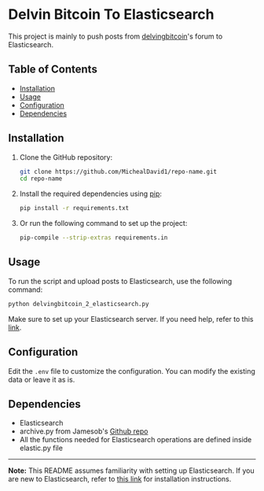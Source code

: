 # Delvin Bitcoin To Elasticsearch

This project is mainly to push posts from [delvingbitcoin](https://delvingbitcoin.org/)'s forum to Elasticsearch.

## Table of Contents
- [Installation](#installation)
- [Usage](#usage)
- [Configuration](#configuration)
- [Dependencies](#dependencies)

## Installation

1. Clone the GitHub repository:
   ```bash
   git clone https://github.com/MichealDavid1/repo-name.git
   cd repo-name
   ```

2. Install the required dependencies using [pip](https://pip.pypa.io/en/stable/):
   ```bash
   pip install -r requirements.txt
   ```

3. Or run the following command to set up the project:
   ```bash
   pip-compile --strip-extras requirements.in
   ```

## Usage

To run the script and upload posts to Elasticsearch, use the following command:

```bash
python delvingbitcoin_2_elasticsearch.py
```

Make sure to set up your Elasticsearch server. If you need help, refer to this [link](https://michealcodes.hashnode.dev/elasticsearch-with-python-on-macos-a-comprehensive-guide).

## Configuration

Edit the `.env` file to customize the configuration. You can modify the existing data or leave it as is.

## Dependencies

- Elasticsearch
- archive.py from Jamesob's [Github repo](https://github.com/jamesob/discourse-archive)
- All the functions needed for Elasticsearch operations are defined inside elastic.py file

---

**Note:** This README assumes familiarity with setting up Elasticsearch. If you are new to Elasticsearch, refer to [this link](https://opensource.com/article/19/7/installing-elasticsearch-macos) for installation instructions.
